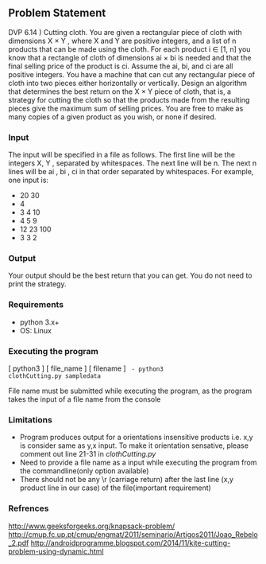 ## Problem Statement

DVP 6.14 ) Cutting cloth. You are given a rectangular piece of cloth with dimensions X × Y , where X and Y are positive integers, and a list of n products that can be made using the cloth. For each product i ∈ [1, n] you know that a rectangle of cloth of dimensions ai × bi is needed and that the final selling price of the product is ci. Assume the ai, bi, and ci are all positive integers. You have a machine that can cut any rectangular piece of cloth into two pieces either horizontally or vertically. Design an algorithm that determines the best return on the X × Y piece of cloth, that is, a strategy for cutting the cloth so that the products made from the resulting pieces give the maximum sum of selling prices. You are free to make as many copies of a given product as you wish, or none if desired.

### Input 
The input will be specified in a file as follows. The first line will be the
integers X, Y , separated by whitespaces. The next line will be n. The next n lines will be ai
, bi
, ci
in that order separated
by whitespaces. For example, one input is:
- 20 30
- 4
- 3 4 10
- 4 5 9
- 12 23 100
- 3 3 2
### Output 
Your output should be the best return that you can get. You do not need to print the strategy.


### Requirements 
- python 3.x+ 
- OS: Linux  

### Executing the program
[ python3 ] [ file_name ] [ filename ]
<code> - python3 clothCutting.py sampledata </code >

File name must be submitted while executing the program, as the program takes the input of a file name from the console

### Limitations 
- Program produces output for a orientations insensitive products i.e. x,y is consider same as y,x input. To make it orientation sensative, please comment out line 21-31 in *clothCutting.py*
- Need to provide a file name as a input while executing the program from the commandline(only option available)
- There should not be any \r (carriage return) after the last line (x,y product line in our case) of the file(important requirement)

### Refrences
http://www.geeksforgeeks.org/knapsack-problem/
http://cmup.fc.up.pt/cmup/engmat/2011/seminario/Artigos2011/Joao_Rebelo_2.pdf
http://androidprogramme.blogspot.com/2014/11/kite-cutting-problem-using-dynamic.html
